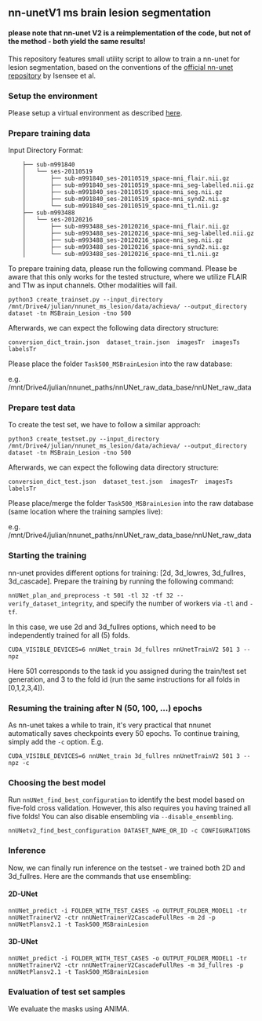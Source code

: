 ## nn-unetV1 ms brain lesion segmentation
#### please note that nn-unet V2 is a reimplementation of the code, but not of the method - both yield the same results!

This repository features small utility script to allow to train a nn-unet for lesion segmentation,
based on the conventions of the [official nn-unet repository](https://github.com/MIC-DKFZ/nnUNet#run-inference) by Isensee et al.


### Setup the environment

Please setup a virtual environment as described [here](https://github.com/MIC-DKFZ/nnUNet#installation).

### Prepare training data

Input Directory Format:

```
    ├── sub-m991840
    │   └── ses-20110519
    │       ├── sub-m991840_ses-20110519_space-mni_flair.nii.gz
    │       ├── sub-m991840_ses-20110519_space-mni_seg-labelled.nii.gz
    │       ├── sub-m991840_ses-20110519_space-mni_seg.nii.gz
    │       ├── sub-m991840_ses-20110519_space-mni_synd2.nii.gz
    │       └── sub-m991840_ses-20110519_space-mni_t1.nii.gz
    ├── sub-m993488
    │   └── ses-20120216
    │       ├── sub-m993488_ses-20120216_space-mni_flair.nii.gz
    │       ├── sub-m993488_ses-20120216_space-mni_seg-labelled.nii.gz
    │       ├── sub-m993488_ses-20120216_space-mni_seg.nii.gz
    │       ├── sub-m993488_ses-20120216_space-mni_synd2.nii.gz
    │       └── sub-m993488_ses-20120216_space-mni_t1.nii.gz
```


To prepare training data, please run the following command. Please be aware that this only works for the tested structure,
where we utilize FLAIR and T1w as input channels. Other modalities will fail.

```
python3 create_trainset.py --input_directory /mnt/Drive4/julian/nnunet_ms_lesion/data/achieva/ --output_directory dataset -tn MSBrain_Lesion -tno 500
```
Afterwards, we can expect the following data directory structure:

```
conversion_dict_train.json  dataset_train.json  imagesTr  imagesTs  labelsTr
```

Please place the folder `Task500_MSBrainLesion` into the raw database:

e.g. /mnt/Drive4/julian/nnunet_paths/nnUNet_raw_data_base/nnUNet_raw_data

### Prepare test data

To create the test set, we have to follow a similar approach:

```
python3 create_testset.py --input_directory /mnt/Drive4/julian/nnunet_ms_lesion/data/achieva/ --output_directory dataset -tn MSBrain_Lesion -tno 500
```

Afterwards, we can expect the following data directory structure:

```
conversion_dict_test.json  dataset_test.json  imagesTr  imagesTs  labelsTr
```

Please place/merge the folder `Task500_MSBrainLesion` into the raw database (same location where the training samples live):

e.g. /mnt/Drive4/julian/nnunet_paths/nnUNet_raw_data_base/nnUNet_raw_data


### Starting the training

nn-unet provides different options for training: [2d, 3d_lowres, 3d_fullres, 3d_cascade]. Prepare the training by running the following command:

`nnUNet_plan_and_preprocess -t 501 -tl 32 -tf 32 --verify_dataset_integrity`, and specify the number of workers via `-tl` and `-tf`.

In this case, we use 2d and 3d_fullres options, which need to be independently trained for all (5) folds.

`
CUDA_VISIBLE_DEVICES=6 nnUNet_train 3d_fullres nnUnetTrainV2 501 3 --npz
`

Here 501 corresponds to the task id you assigned during the train/test set generation, and 3 to the fold id (run the same instructions for all folds in [0,1,2,3,4]).

### Resuming the training after N (50, 100, ...) epochs

As nn-unet takes a while to train, it's very practical that nnunet automatically saves checkpoints every 50 epochs. To continue training, simply add the `-c` option. E.g.

`CUDA_VISIBLE_DEVICES=6 nnUNet_train 3d_fullres nnUnetTrainV2 501 3 --npz -c`

### Choosing the best model

Run `nnUNet_find_best_configuration` to identify the best model based on five-fold cross validation. However, this also requires you having trained all five folds! You can also disable ensembling via `--disable_ensembling`.

```
nnUNetv2_find_best_configuration DATASET_NAME_OR_ID -c CONFIGURATIONS 
```

### Inference

Now, we can finally run inference on the testset - we trained both 2D and 3d_fullres. Here are the commands that use ensembling:

#### 2D-UNet

```
nnUNet_predict -i FOLDER_WITH_TEST_CASES -o OUTPUT_FOLDER_MODEL1 -tr nnUNetTrainerV2 -ctr nnUNetTrainerV2CascadeFullRes -m 2d -p nnUNetPlansv2.1 -t Task500_MSBrainLesion
```

#### 3D-UNet

```
nnUNet_predict -i FOLDER_WITH_TEST_CASES -o OUTPUT_FOLDER_MODEL1 -tr nnUNetTrainerV2 -ctr nnUNetTrainerV2CascadeFullRes -m 3d_fullres -p nnUNetPlansv2.1 -t Task500_MSBrainLesion
```

### Evaluation of test set samples

We evaluate the masks using ANIMA.
